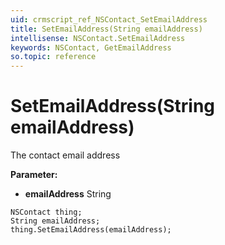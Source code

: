 ```yaml
---
uid: crmscript_ref_NSContact_SetEmailAddress
title: SetEmailAddress(String emailAddress)
intellisense: NSContact.SetEmailAddress
keywords: NSContact, GetEmailAddress
so.topic: reference
---
```


# SetEmailAddress(String emailAddress)

The contact email address

**Parameter:** 
 - **emailAddress** String

```crmscript
NSContact thing;
String emailAddress;
thing.SetEmailAddress(emailAddress);
```


